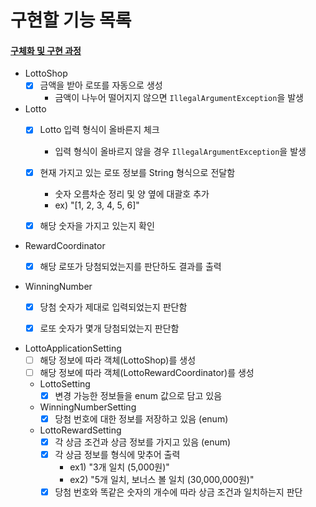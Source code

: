 # 구현할 기능 목록

#### [구체화 및 구현 과정](./PROCESS.md)

- LottoShop
    - [x] 금액을 받아 로또를 자동으로 생성
      - 금액이 나누어 떨어지지 않으면 `IllegalArgumentException`을 발생


- Lotto
    - [x] Lotto 입력 형식이 올바른지 체크
      - 입력 형식이 올바르지 않을 경우 `IllegalArgumentException`을 발생
    - [x] 현재 가지고 있는 로또 정보를 String 형식으로 전달함
      - 숫자 오름차순 정리 및 양 옆에 대괄호 추가
      - ex) "[1, 2, 3, 4, 5, 6]"
    - [x] 해당 숫자을 가지고 있는지 확인


- RewardCoordinator
    - [x] 해당 로또가 당첨되었는지를 판단하도 결과를 출력


- WinningNumber
    - [x] 당첨 숫자가 제대로 입력되었는지 판단함
    - [x] 로또 숫자가 몇개 당첨되었는지 판단함


- LottoApplicationSetting
  - [ ] 해당 정보에 따라 객체(LottoShop)를 생성 
  - [ ] 해당 정보에 따라 객체(LottoRewardCoordinator)를 생성
  - LottoSetting
    - [x] 변경 가능한 정보들을 enum 값으로 담고 있음
  - WinningNumberSetting
    - [x] 당첨 번호에 대한 정보를 저장하고 있음 (enum)
  - LottoRewardSetting
    - [x] 각 상금 조건과 상금 정보를 가지고 있음 (enum)
    - [x] 각 상금 정보를 형식에 맞추어 출력
      - ex1) "3개 일치 (5,000원)"
      - ex2) "5개 일치, 보너스 볼 일치 (30,000,000원)"
    - [x] 당첨 번호와 똑같은 숫자의 개수에 따라 상금 조건과 일치하는지 판단